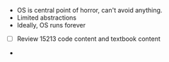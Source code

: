 - OS is central point of horror, can't avoid anything.
- Limited abstractions
- Ideally, OS runs forever
- [ ] Review 15213 code content and textbook content
- 